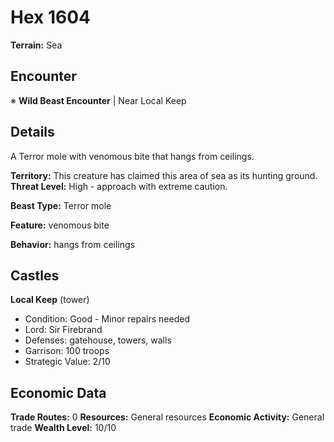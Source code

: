 # Hex 1604

**Terrain:** Sea

## Encounter
※ **Wild Beast Encounter** | Near Local Keep

## Details
A Terror mole with venomous bite that hangs from ceilings.

**Territory:** This creature has claimed this area of sea as its hunting ground.
**Threat Level:** High - approach with extreme caution.

**Beast Type:** Terror mole

**Feature:** venomous bite

**Behavior:** hangs from ceilings

## Castles
**Local Keep** (tower)
- Condition: Good - Minor repairs needed
- Lord: Sir Firebrand
- Defenses: gatehouse, towers, walls
- Garrison: 100 troops
- Strategic Value: 2/10

## Economic Data
**Trade Routes:** 0
**Resources:** General resources
**Economic Activity:** General trade
**Wealth Level:** 10/10
